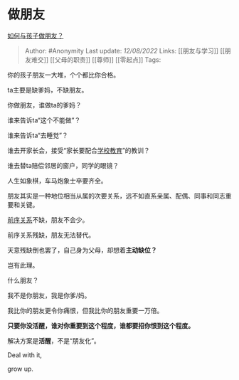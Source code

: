 # 做朋友
[如何与孩子做朋友？](https://www.zhihu.com/question/24821622/answer/2614276601)

> Author: #Anonymity 
> Last update: *12/08/2022* 
> Links: [[朋友与学习]] [[朋友难交]] [[父母的职责]] [[尊师]] [[零起点]]
> Tags: 

你的孩子朋友一大堆，个个都比你合格。

ta主要是缺爹妈，不缺朋友。

你做朋友，谁做ta的爹妈？

谁来告诉ta“这个不能做”？

谁来告诉ta“去睡觉”？

谁去开家长会，接受“家长要配合[学校教育](https://www.zhihu.com/search?q=%E5%AD%A6%E6%A0%A1%E6%95%99%E8%82%B2&search_source=Entity&hybrid_search_source=Entity&hybrid_search_extra=%7B%22sourceType%22%3A%22answer%22%2C%22sourceId%22%3A2614276601%7D)”的教训？

谁去替ta赔偿邻居的窗户，同学的眼镜？

人生如象棋，车马炮象士卒要齐全。

朋友其实是一种地位相当从属的次要关系，远不如直系亲属、配偶、同事和同志重要和关键。

[前序关系](https://www.zhihu.com/search?q=%E5%89%8D%E5%BA%8F%E5%85%B3%E7%B3%BB&search_source=Entity&hybrid_search_source=Entity&hybrid_search_extra=%7B%22sourceType%22%3A%22answer%22%2C%22sourceId%22%3A2614276601%7D)不缺，朋友不会少。

前序关系残缺，朋友无法替代。

天意残缺倒也罢了，自己身为父母，却想着**主动缺位？**

岂有此理。

什么朋友？

我不是你朋友，我是你爹/妈。

我比你的朋友更令你痛恨，但我比你的朋友重要一万倍。

**只要你没活醒，谁对你重要到这个程度，谁都要招你恨到这个程度。**

解决方案是**活醒**，不是“朋友化”。

Deal with it,

grow up.

  
  
